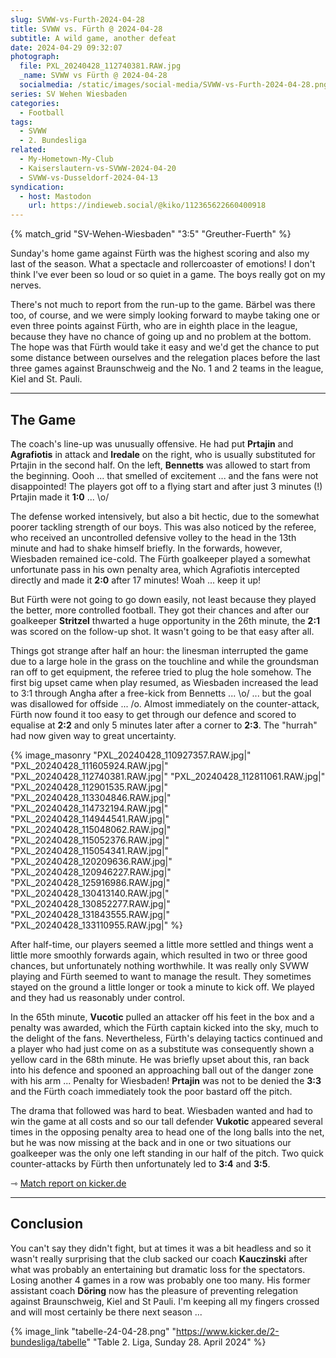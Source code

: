 ```yaml
---
slug: SVWW-vs-Furth-2024-04-28
title: SVWW vs. Fürth @ 2024-04-28
subtitle: A wild game, another defeat
date: 2024-04-29 09:32:07
photograph:
  file: PXL_20240428_112740381.RAW.jpg
  _name: SVWW vs Fürth @ 2024-04-28
  socialmedia: /static/images/social-media/SVWW-vs-Furth-2024-04-28.png
series: SV Wehen Wiesbaden
categories:
  - Football
tags:
  - SVWW
  - 2. Bundesliga
related:
  - My-Hometown-My-Club
  - Kaiserslautern-vs-SVWW-2024-04-20
  - SVWW-vs-Dusseldorf-2024-04-13
syndication:
  - host: Mastodon
    url: https://indieweb.social/@kiko/112365622660400918
---
```


{% match_grid "SV-Wehen-Wiesbaden" "3:5" "Greuther-Fuerth" %}

Sunday's home game against Fürth was the highest scoring and also my last of the season. What a spectacle and rollercoaster of emotions! I don't think I've ever been so loud or so quiet in a game. The boys really got on my nerves.

There's not much to report from the run-up to the game. Bärbel was there too, of course, and we were simply looking forward to maybe taking one or even three points against Fürth, who are in eighth place in the league, because they have no chance of going up and no problem at the bottom. The hope was that Fürth would take it easy and we'd get the chance to put some distance between ourselves and the relegation places before the last three games against Braunschweig and the No. 1 and 2 teams in the league, Kiel and St. Pauli.

<!-- more -->

---

## The Game

The coach's line-up was unusually offensive. He had put **Prtajin** and **Agrafiotis** in attack and **Iredale** on the right, who is usually substituted for Prtajin in the second half. On the left, **Bennetts** was allowed to start from the beginning. Oooh ... that smelled of excitement ... and the fans were not disappointed! The players got off to a flying start and after just 3 minutes (!) Prtajin made it **1:0** ... \o/

The defense worked intensively, but also a bit hectic, due to the somewhat poorer tackling strength of our boys. This was also noticed by the referee, who received an uncontrolled defensive volley to the head in the 13th minute and had to shake himself briefly. In the forwards, however, Wiesbaden remained ice-cold. The Fürth goalkeeper
played a somewhat unfortunate pass in his own penalty area, which Agrafiotis intercepted directly and made it **2:0** after 17 minutes! Woah ... keep it up!

But Fürth were not going to go down easily, not least because they played the better, more controlled football. They got their chances and after our goalkeeper **Stritzel** thwarted a huge opportunity in the 26th minute, the **2:1** was scored on the follow-up shot. It wasn't going to be that easy after all.

Things got strange after half an hour: the linesman interrupted the game due to a large hole in the grass on the touchline and while the groundsman ran off to get equipment, the referee tried to plug the hole somehow. The first big upset came when play resumed, as Wiesbaden increased the lead to 3:1 through Angha after a free-kick from Bennetts ... \o/ ... but the goal was disallowed for offside ... /o\. Almost immediately on the counter-attack, Fürth now found it too easy to get through our defence and scored to equalise at **2:2** and only 5 minutes later after a corner to **2:3**. The "hurrah" had now given way to great uncertainty.

{% image_masonry
  "PXL_20240428_110927357.RAW.jpg|"
  "PXL_20240428_111605924.RAW.jpg|"
  "PXL_20240428_112740381.RAW.jpg|"
  "PXL_20240428_112811061.RAW.jpg|"
  "PXL_20240428_112901535.RAW.jpg|"
  "PXL_20240428_113304846.RAW.jpg|"
  "PXL_20240428_114732194.RAW.jpg|"
  "PXL_20240428_114944541.RAW.jpg|"
  "PXL_20240428_115048062.RAW.jpg|"
  "PXL_20240428_115052376.RAW.jpg|"
  "PXL_20240428_115054341.RAW.jpg|"
  "PXL_20240428_120209636.RAW.jpg|"
  "PXL_20240428_120946227.RAW.jpg|"
  "PXL_20240428_125916986.RAW.jpg|"
  "PXL_20240428_130413140.RAW.jpg|"
  "PXL_20240428_130852277.RAW.jpg|"
  "PXL_20240428_131843555.RAW.jpg|"
  "PXL_20240428_133110955.RAW.jpg|"
%}

After half-time, our players seemed a little more settled and things went a little more smoothly forwards again, which resulted in two or three good chances, but unfortunately nothing worthwhile. It was really only SVWW playing and Fürth seemed to want to manage the result. They sometimes stayed on the ground a little longer or took a minute to kick off. We played and they had us reasonably under control.

In the 65th minute, **Vucotic** pulled an attacker off his feet in the box and a penalty was awarded, which the Fürth captain kicked into the sky, much to the delight of the fans. Nevertheless, Fürth's delaying tactics continued and a player who had just come on as a substitute was consequently shown a yellow card in the 68th minute. He was briefly upset about this, ran back into his defence and spooned an approaching ball out of the danger zone with his arm ... Penalty for Wiesbaden! **Prtajin** was not to be denied the **3:3** and the Fürth coach immediately took the poor bastard off the pitch.

The drama that followed was hard to beat. Wiesbaden wanted and had to win the game at all costs and so our tall defender **Vukotic** appeared several times in the opposing penalty area to head one of the long balls into the net, but he was now missing at the back and in one or two situations our goalkeeper was the only one left standing in our half of the pitch. Two quick counter-attacks by Fürth then unfortunately led to **3:4** and **3:5**.

&#x21FE;&nbsp;[Match report on kicker.de](https://www.kicker.de/wiesbaden-gegen-fuerth-2024-bundesliga-4861939/analyse)

---

## Conclusion

You can't say they didn't fight, but at times it was a bit headless and so it wasn't really surprising that the club sacked our coach **Kauczinski** after what was probably an entertaining but dramatic loss for the spectators. Losing another 4 games in a row was probably one too many. His former assistant coach **Döring** now has the pleasure of preventing relegation against Braunschweig, Kiel and St Pauli. I'm keeping all my fingers crossed and will most certainly be there next season ...

{% image_link "tabelle-24-04-28.png" "https://www.kicker.de/2-bundesliga/tabelle" "Table 2. Liga, Sunday 28. April 2024" %}
